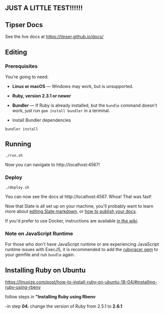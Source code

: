 JUST A LITTLE TEST!!!!!!
-----

Tipser Docs
---
See the live docs at https://tipser.github.io/docs/

Editing
------------------------------

### Prerequisites

You're going to need:

 - **Linux or macOS** — Windows may work, but is unsupported.
 - **Ruby, version 2.3.1 or newer**
 - **Bundler** — If Ruby is already installed, but the `bundle` command doesn't work, just run `gem install bundler` in a terminal.

- Install Bundler dependencies
```
bundler install
```

## Running

```shell
./run.sh
```

Now you can navigate to http://localhost:4567!

### Deploy

```shell 
./deploy.sh
```


You can now see the docs at http://localhost:4567. Whoa! That was fast!

Now that Slate is all set up on your machine, you'll probably want to learn more about [editing Slate markdown](https://github.com/lord/slate/wiki/Markdown-Syntax), or [how to publish your docs](https://github.com/lord/slate/wiki/Deploying-Slate).

If you'd prefer to use Docker, instructions are available [in the wiki](https://github.com/lord/slate/wiki/Docker).

### Note on JavaScript Runtime

For those who don't have JavaScript runtime or are experiencing JavaScript runtime issues with ExecJS, it is recommended to add the [rubyracer gem](https://github.com/cowboyd/therubyracer) to your gemfile and run `bundle` again.


## Installing Ruby on Ubuntu

https://linuxize.com/post/how-to-install-ruby-on-ubuntu-18-04/#installing-ruby-using-rbenv

follow steps in **"Installing Ruby using Rbenv**

-in step **04.** change the version of Ruby from 2.5.1 to **2.6.1**


